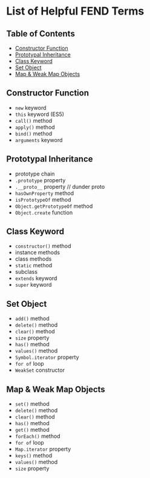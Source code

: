 # List of Helpful FEND Terms

## Table of Contents
- [Constructor Function](#constructor-function)
- [Prototypal Inheritance](#prototypal-inheritance)
- [Class Keyword](#class-keyword)
- [Set Object](#set-object)
- [Map & Weak Map Objects](#map-&-weak-map-objects)


## Constructor Function
- `new` keyword
- `this` keyword (ES5)
- `call()` method
- `apply()` method
- `bind()` method
- `arguments` keyword

## Prototypal Inheritance
- prototype chain
- `.prototype` property
- `.__proto__` property // dunder proto
- `hasOwnProperty` method
- `isPrototypeOf` method
- `Object.getPrototypeOf` method
- `Object.create` function

## Class Keyword
- `constructor()` method
- instance methods
- class methods
- `static` method
- subclass
- `extends` keyword
- `super` keyword

## Set Object
- `add()` method
- `delete()` method
- `clear()` method
- `size` property
- `has()` method
- `values()` method
- `Symbol.iterator` property
- `for of` loop
- `WeakSet` constructor

## Map & Weak Map Objects
- `set()` method
- `delete()` method
- `clear()` method
- `has()` method
- `get()` method
- `forEach()` method
- `for of` loop
- `Map.iterator` property
- `keys()` method
- `values()` method
- `size` property
